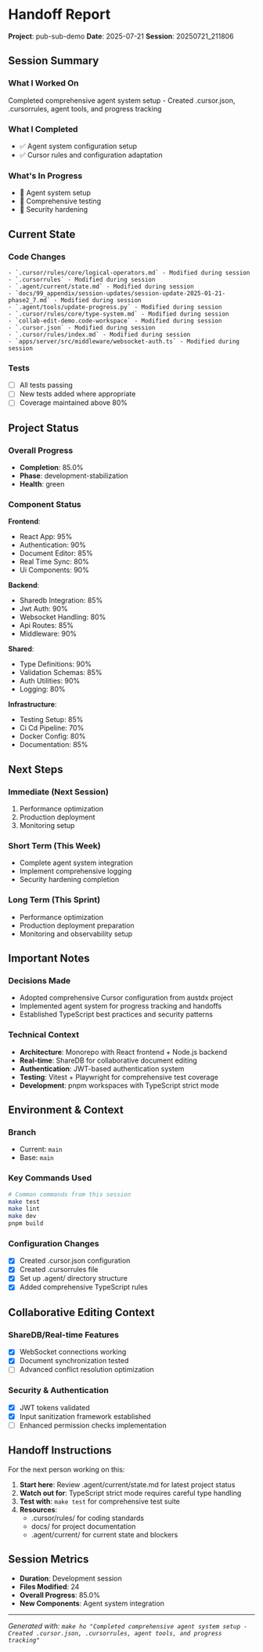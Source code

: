 # Handoff Report

**Project**: pub-sub-demo
**Date**: 2025-07-21
**Session**: 20250721_211806

## Session Summary

### What I Worked On

Completed comprehensive agent system setup - Created .cursor.json, .cursorrules, agent tools, and progress tracking

### What I Completed

- ✅ Agent system configuration setup
- ✅ Cursor rules and configuration adaptation

### What's In Progress

- 🔄 Agent system setup
- 🔄 Comprehensive testing
- 🔄 Security hardening

## Current State

### Code Changes

    - `.cursor/rules/core/logical-operators.md` - Modified during session
    - `.cursorrules` - Modified during session
    - `.agent/current/state.md` - Modified during session
    - `docs/99_appendix/session-updates/session-update-2025-01-21-phase2_7.md` - Modified during session
    - `.agent/tools/update-progress.py` - Modified during session
    - `.cursor/rules/core/type-system.md` - Modified during session
    - `collab-edit-demo.code-workspace` - Modified during session
    - `.cursor.json` - Modified during session
    - `.cursor/rules/index.md` - Modified during session
    - `apps/server/src/middleware/websocket-auth.ts` - Modified during session

### Tests

- [ ] All tests passing
- [ ] New tests added where appropriate
- [ ] Coverage maintained above 80%

## Project Status

### Overall Progress
- **Completion**: 85.0%
- **Phase**: development-stabilization
- **Health**: green

### Component Status

**Frontend**:
- React App: 95%
- Authentication: 90%
- Document Editor: 85%
- Real Time Sync: 80%
- Ui Components: 90%

**Backend**:
- Sharedb Integration: 85%
- Jwt Auth: 90%
- Websocket Handling: 80%
- Api Routes: 85%
- Middleware: 90%

**Shared**:
- Type Definitions: 90%
- Validation Schemas: 85%
- Auth Utilities: 90%
- Logging: 80%

**Infrastructure**:
- Testing Setup: 85%
- Ci Cd Pipeline: 70%
- Docker Config: 80%
- Documentation: 85%

## Next Steps

### Immediate (Next Session)

1. Performance optimization
2. Production deployment
3. Monitoring setup

### Short Term (This Week)

- Complete agent system integration
- Implement comprehensive logging
- Security hardening completion

### Long Term (This Sprint)

- Performance optimization
- Production deployment preparation
- Monitoring and observability setup

## Important Notes

### Decisions Made

- Adopted comprehensive Cursor configuration from austdx project
- Implemented agent system for progress tracking and handoffs
- Established TypeScript best practices and security patterns

### Technical Context

- **Architecture**: Monorepo with React frontend + Node.js backend
- **Real-time**: ShareDB for collaborative document editing
- **Authentication**: JWT-based authentication system
- **Testing**: Vitest + Playwright for comprehensive test coverage
- **Development**: pnpm workspaces with TypeScript strict mode

## Environment & Context

### Branch

- Current: `main`
- Base: `main`

### Key Commands Used

```bash
# Common commands from this session
make test
make lint
make dev
pnpm build
```

### Configuration Changes

- [x] Created .cursor.json configuration
- [x] Created .cursorrules file
- [x] Set up .agent/ directory structure
- [x] Added comprehensive TypeScript rules

## Collaborative Editing Context

### ShareDB/Real-time Features

- [x] WebSocket connections working
- [x] Document synchronization tested
- [ ] Advanced conflict resolution optimization

### Security & Authentication

- [x] JWT tokens validated
- [x] Input sanitization framework established
- [ ] Enhanced permission checks implementation

## Handoff Instructions

For the next person working on this:

1. **Start here**: Review .agent/current/state.md for latest project status
2. **Watch out for**: TypeScript strict mode requires careful type handling
3. **Test with**: `make test` for comprehensive test suite
4. **Resources**:
   - .cursor/rules/ for coding standards
   - docs/ for project documentation
   - .agent/current/ for current state and blockers

## Session Metrics

- **Duration**: Development session
- **Files Modified**: 24
- **Overall Progress**: 85.0%
- **New Components**: Agent system integration

---

_Generated with: `make ho "Completed comprehensive agent system setup - Created .cursor.json, .cursorrules, agent tools, and progress tracking"`_
